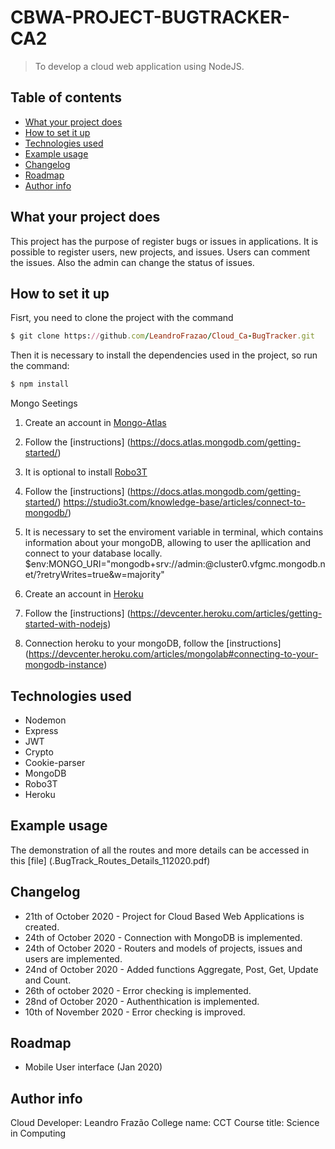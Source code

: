 # CBWA-PROJECT-BUGTRACKER-CA2
> To develop a cloud web application using NodeJS. 

## Table of contents
* [What your project does](#what-your-project-does)
* [How to set it up](#how-to-set-it-up)
* [Technologies used](#technologies-used)
* [Example usage](#example-usage)
* [Changelog](#changelog)
* [Roadmap](#roadmap)
* [Author info](#author-info)

## What your project does
This project has the purpose of register bugs or issues in applications. It is possible to register users, new projects, and issues. Users can comment the issues. Also the admin can change the status of issues.

## How to set it up
Fisrt, you need to clone the project with the command
```ruby
$ git clone https://github.com/LeandroFrazao/Cloud_Ca-BugTracker.git
```

Then it is necessary to install the dependencies used in the project, so run the command:
```ruby
$ npm install
```
Mongo Seetings
1. Create an account in [Mongo-Atlas](https://www.mongodb.com/cloud/atlas)

2. Follow the [instructions] (https://docs.atlas.mongodb.com/getting-started/)

3. It is optional to install [Robo3T](https://robomongo.org/)

4. Follow the [instructions] (https://docs.atlas.mongodb.com/getting-started/) https://studio3t.com/knowledge-base/articles/connect-to-mongodb/)

5. It is necessary to set the enviroment variable in terminal, which contains information about your mongoDB, allowing to user the apllication and connect to your database locally.
$env:MONGO_URI="mongodb+srv://admin:<password>@cluster0.vfgmc.mongodb.net/<dbname>?retryWrites=true&w=majority"

7. Create an account in [Heroku](https://www.heroku.com/)

8. Follow the [instructions] (https://devcenter.heroku.com/articles/getting-started-with-nodejs)

9. Connection heroku to your mongoDB, follow the [instructions] (https://devcenter.heroku.com/articles/mongolab#connecting-to-your-mongodb-instance)
  

## Technologies used
* Nodemon
* Express
* JWT
* Crypto
* Cookie-parser
* MongoDB
* Robo3T
* Heroku

## Example usage
The demonstration of all the routes and more details can be accessed in this [file] (.BugTrack_Routes_Details_112020.pdf)

## Changelog
* 21th of October 2020 - Project for Cloud Based Web Applications is created.
* 24th of October 2020 - Connection with MongoDB is implemented.
* 24th of October 2020 - Routers and models of projects, issues and users are implemented.
* 24nd of October 2020 - Added functions Aggregate, Post, Get, Update and Count.
* 26th of october 2020 - Error checking is implemented.
* 28nd of October 2020 - Authenthication is implemented.
* 10th of November 2020 - Error checking is improved.

## Roadmap
* Mobile User interface (Jan 2020)

## Author info
Cloud Developer: Leandro Frazão
College name: CCT
Course title: Science in Computing



